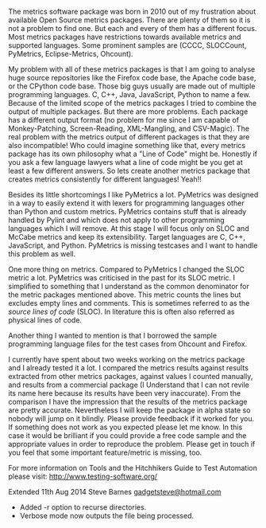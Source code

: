 The metrics software package was born in 2010 out of my frustration about available Open Source metrics packages. There are plenty of them so it is not a problem to find one. But each and every of them has a different focus. Most metrics packages have restrictions towards available metrics and supported languages. Some prominent samples are (CCCC, SLOCCount, PyMetrics, Eclipse-Metrics, Ohcount).

My problem with all of these metrics packages is that I am going to analyse huge source repositories like the Firefox code base, the Apache code base, or the CPython code base. Those big guys usually are made out of multiple programming languages. C, C++, Java, JavaScript, Python to name a few. Because of the limited scope of the metrics packages I tried to combine the output of multiple packages. But there are more problems. Each package has a different output format (no problem for me since I am capable of Monkey-Patching, Screen-Reading, XML-Mangling, and CSV-Magic). The real problem with the metrics output of different packages is that they are also incompatible! Who could imagine something like that, every metrics package has its own philosophy what a "Line of Code" might be. Honestly if you ask a few language lawyers what a line of code might be you get at least a few different answers. So lets create another metrics package that creates metrics consistently for different languages! Yeah!!

Besides its little shortcomings I like PyMetrics a lot. PyMetrics was designed in a way to easily extend it with lexers for programming languages other than Python and custom metrics. PyMetrics contains stuff that is already handled by Pylint and which does not apply to other programming languages which I will remove. At this stage I will focus only on SLOC and McCabe metrics and keep its extensibility. Target languages are C, C++, JavaScript, and Python. PyMetrics is missing testcases and I want to handle this problem as well.

One more thing on metrics. Compared to PyMetrics I changed the SLOC metric a lot. PyMetrics was criticised in the past for its SLOC metric. I simplified to something that I understand as the common denominator for the metric packages mentioned above. This metric counts the lines but excludes empty lines and comments. This is sometimes referred to as the *source lines of code* (SLOC). In literature this is often also referred as physical lines of code.

Another thing I wanted to mention is that I borrowed the sample programming language files for the test cases from Ohcount and Firefox.

I currently have spent about two weeks working on the metrics package and I already tested it a lot. I compared the metrics results against results extracted from other metrics packages, against values I counted manually, and results from a commercial package (I Understand that I can not revile its name here because its results have been very inaccurate). From the comparison I have the impression that the results of the metrics package are pretty accurate. Nevertheless I will keep the package in alpha state so nobody will jump on it blindly. Please provide feedback if it worked for you. If something does not work as you expected please let me know. In this case it would be brilliant if you could provide a free code sample and the appropriate values in order to reproduce the problem. Please get in touch if you feel that some important feature/metric is missing, too.

For more information on Tools and the Hitchhikers Guide to Test Automation please visit:
http://www.testing-software.org/

Extended 11th Aug 2014 Steve Barnes <gadgetsteve@hotmail.com>

 - Added -r option to recurse directories.
 - Verbose mode now outputs the file being processed.
